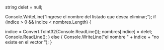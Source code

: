 string delet = null; 

Console.WriteLine("Ingrese el nombre del listado que desea eliminar;");
                if (indice > 0 && indice < nombres.Length)
                {

indice = Convert.ToInt32(Console.ReadLine());
                    nombres[indice] = delet;
                    Console.ReadLine();
                }
                  else
                {
                    Console.WriteLine("el nombre " + indice + "no existe en el vector ");
                }


